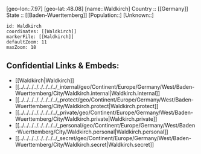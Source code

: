 ﻿---
location: [48.08,7.97] 
mapzoom: [7,12] 
mapmarker: city 
type: City
tags:
- geo/City


SpocWebEntityId: 35412
isDeleted: false
confidential: public

---
[geo-lon::7.97] 
[geo-lat::48.08] 
[name::Waldkirch] 
Country :: [[Germany]]  
State :: [[Baden-Wuerttemberg]] 
[Population::] 
[Unknown::] 


```leaflet
id: Waldkirch
coordinates: [[Waldkirch]] 
markerFile: [[Waldkirch]] 
defaultZoom: 11 
maxZoom: 18
```


## Confidential Links & Embeds: 
- [[Waldkirch|Waldkirch]]  
- [[../../../../../../../../_internal/geo/Continent/Europe/Germany/West/Baden-Wuerttemberg/City/Waldkirch.internal|Waldkirch.internal]] 
- [[../../../../../../../../_protect/geo/Continent/Europe/Germany/West/Baden-Wuerttemberg/City/Waldkirch.protect|Waldkirch.protect]] 
- [[../../../../../../../../_private/geo/Continent/Europe/Germany/West/Baden-Wuerttemberg/City/Waldkirch.private|Waldkirch.private]] 
- [[../../../../../../../../_personal/geo/Continent/Europe/Germany/West/Baden-Wuerttemberg/City/Waldkirch.personal|Waldkirch.personal]] 
- [[../../../../../../../../_secret/geo/Continent/Europe/Germany/West/Baden-Wuerttemberg/City/Waldkirch.secret|Waldkirch.secret]] 
